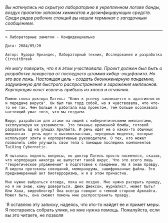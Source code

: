 _Вы наткнулись на скрытую лабораторию в укрепленном логове банды, воздух пропитан запахом химикатов и дезинфицирующих средств. Среди рядов рабочих станций вы нашли терминал с загадочным сообщением._

---

`> Лабораторные заметки - Конфиденциально`

`Дата: 2084/05/20`

`Автор: Эудора Эрнандес, Лабораторный техник, Исследования и разработка CircuitBreak`

_Не могу поверить, что я в этом участвовала. Проект должен был быть о разработке лекарства от последнего штамма кибер-энцефалита. Но это все ложь. Настоящая цель - создать биоинженерную пандемию, задуманную для быстрого распространения и заражения миллионов. Корпорация хочет извлечь прибыль из хаоса и отчаяния._

`Помню слова доктора Патель: "Ключ к успеху заключается в адаптивности и передаче вируса". Он был так горд собой, но я чувствовала, что что-то не так. Чем больше я работала над проектом, тем больше осознавала настоящий ужас того, что мы создаем.`

`Вирус разработан для атаки на людей с кибернетическими имплантами, эксплуатируя их уязвимости. Это тиканье временной бомбы, готовой разразить ад на улицах Арклайта. И речь идет не о каких-то обычных имплантах - речь идет о высококлассных, передовых моделях, которые используют элиты и корпоративные руководители. О тех, кто может позволить себе улучшить свои тела с помощью последних компонентов TaiXing Cybernetic.`

`Я пыталась поднять вопросы, но доктор Патель просто посмеялся, сказав, что корпорация никогда не выпустит такой вирус. Что это всего лишь "теоретическое упражнение" в подготовке к пандемии. Но я знаю правду. Я видела протоколы совещаний, меморандумы, зашифрованные файлы. Это преднамеренный акт биотерроризма, и я в этом причастна.`

`Мне нужно выбраться отсюда, пока не поздно. Мне нужно раскрыть правду, но я не знаю, кому довериться. Джек Джексон, журналист, может быть? Или Хана, видеоблогер? Она всегда говорит о темной стороне Арклайта. Может быть, она сможет помочь мне распространить правду.`

`Я оставляю эту записку, надеясь, что кто-то найдет ее и примет меры. Я постараюсь собрать улики, но мне нужна помощь. Пожалуйста, если вы это читаете, не позволя
